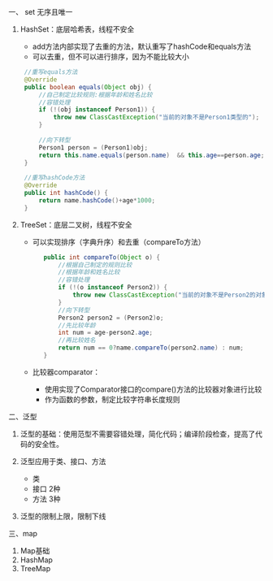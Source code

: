 一、 set 无序且唯一

1. HashSet：底层哈希表，线程不安全

   * add方法内部实现了去重的方法，默认重写了hashCode和equals方法
   * 可以去重，但不可以进行排序，因为不能比较大小

   ```java
   	//重写equals方法
   	@Override
   	public boolean equals(Object obj) {
   		//自己制定比较规则:根据年龄和姓名比较
   		//容错处理
   		if (!(obj instanceof Person1)) {
   			throw new ClassCastException("当前的对象不是Person1类型的");
   		}
   		
   		//向下转型
   		Person1 person = (Person1)obj;
   		return this.name.equals(person.name)  && this.age==person.age;
   	}
   	
   	//重写hashCode方法
   	@Override
   	public int hashCode() {
   		return name.hashCode()+age*1000;
   	}
   ```

   

2. TreeSet：底层二叉树，线程不安全

   * 可以实现排序（字典升序）和去重（compareTo方法）

     ```java
     	public int compareTo(Object o) {
     		//根据自己制定的规则比较
     		//根据年龄和姓名比较
     		//容错处理
     		if (!(o instanceof Person2)) {
     			throw new ClassCastException("当前的对象不是Person2的对象");
     		}
     		//向下转型
     		Person2 person2 = (Person2)o;
     		//先比较年龄
     		int num = age-person2.age;
     		//再比较姓名
     		return num == 0?name.compareTo(person2.name) : num;
     	}
     ```

     

   * 比较器comparator：

     * 使用实现了Comparator接口的compare()方法的比较器对象进行比较
     * 作为函数的参数，制定比较字符串长度规则



二、泛型

1. 泛型的基础：使用范型不需要容错处理，简化代码；编译阶段检查，提高了代码的安全性。

   

2. 泛型应用于类、接口、方法

   * 类
   * 接口 2种
   * 方法 3种

3. 泛型的限制上限，限制下线



三、map

1. Map基础
2. HashMap
3. TreeMap